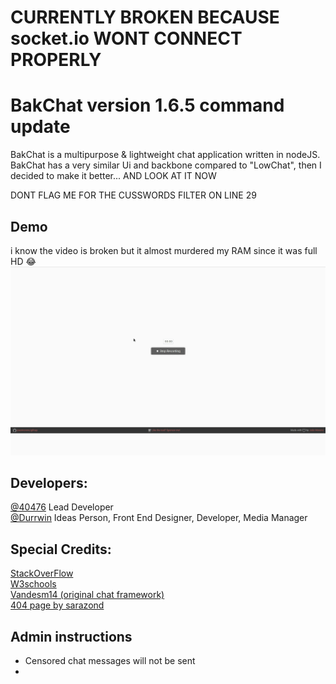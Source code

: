 # CURRENTLY BROKEN BECAUSE socket.io WONT CONNECT PROPERLY


# BakChat version 1.6.5 command update

BakChat is a multipurpose & lightweight chat application written in nodeJS. BakChat has a very similar Ui and backbone compared to "LowChat", then I decided to make it better... AND LOOK AT IT NOW 

DONT FLAG ME FOR THE CUSSWORDS FILTER ON LINE 29
## Demo
i know the video is broken but it almost murdered my RAM since it was full HD 😂
![test video](README/demo.gif)

## Developers:
[@40476](https://replit.com/@40476) Lead Developer \
[@Durrwin](https://replit.com/@durrwin) Ideas Person, Front End Designer, Developer, Media Manager
## Special Credits:
[StackOverFlow](https://stackoverflow.com)\
[W3schools](https://w3schools.com)\
[Vandesm14 (original chat framework)](https://replit.com/@vandesm14)\
[404 page by sarazond](https://codepen.io/sarazond/pen/jOKyjZ)
## Admin instructions
* Censored chat messages will not be sent
* 
